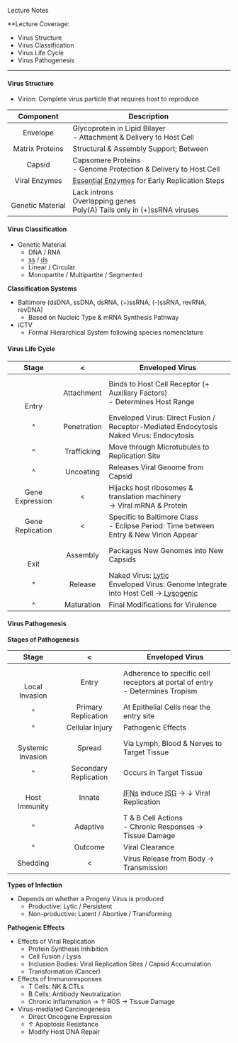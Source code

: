 Lecture Notes

**Lecture Coverage:
- Virus Structure
- Virus Classification
- Virus Life Cycle
- Virus Pathogenesis

---
#### **Virus Structure**
- Virion: Complete virus particle that requires host to reproduce

|      Component       | Description                                                                                                         |
| :------------------: | ------------------------------------------------------------------------------------------------------------------- |
|       Envelope       | Glycoprotein in Lipid Bilayer<br>- Attachment & Delivery to Host Cell                                               |
|   Matrix Proteins    | Structural & Assembly Support; Between                                                                              |
|        Capsid        | Capsomere Proteins<br>- Genome Protection & Delivery to Host Cell                                                   |
|    Viral Enzymes     | <abbr Title="e.g. Reverse Transcriptase, Integrase & Protease">Essential Enzymes</abbr> for Early Replication Steps |
| <br>Genetic Material | Lack introns<br>Overlapping genes<br>Poly(A) Tails only in (+)ssRNA viruses                                         |



#### **Virus Classification**
- Genetic Material
	- DNA / RNA
	- <abbr Title="Single Strand">ss</abbr> / <abbr Title="Double Strand">ds</abbr>
	- Linear / Circular
	- Monopartite / Multipartite / Segmented

**Classification Systems**
- Baltimore (dsDNA, ssDNA, dsRNA, (+)ssRNA, (-)ssRNA, revRNA, revDNA)
	- Based on Nucleic Type & mRNA Synthesis Pathway
- ICTV
	- Formal Hierarchical System following species nomenclature


#### **Virus Life Cycle**

|       Stage       |      <      | Enveloped Virus                                                                                                                                                                        |
| :---------------: | :---------: | -------------------------------------------------------------------------------------------------------------------------------------------------------------------------------------- |
| <br><br><br>Entry | Attachment  | Binds to Host Cell Receptor (+ Auxiliary Factors)<br>- Determines Host Range                                                                                                           |
|         ^         | Penetration | Enveloped Virus: Direct Fusion / Receptor-Mediated Endocytosis<br>Naked Virus: Endocytosis                                                                                             |
|         ^         | Trafficking | Move through Microtubules to Replication Site                                                                                                                                          |
|         ^         |  Uncoating  | Releases Viral Genome from Capsid                                                                                                                                                      |
|  Gene Expression  |      <      | Hijacks host ribosomes & translation machinery<br>→ Viral mRNA & Protein                                                                                                               |
| Gene Replication  |      <      | Specific to Baltimore Class<br>- Eclipse Period: Time between Entry & New Virion Appear                                                                                                |
|   <br><br>Exit    |  Assembly   | Packages New Genomes into New Capsids                                                                                                                                                  |
|         ^         |   Release   | Naked Virus: <abbr Title="Host Cell Lysis">Lytic</abbr><br>Enveloped Virus: Genome Integrate into Host Cell → <abbr Title="Make New Envelope with Host Cell Membrane">Lysogenic</abbr> |
|         ^         | Maturation  | Final Modifications for Virulence                                                                                                                                                      |



#### **Virus Pathogenesis**
**Stages of Pathogenesis**

|         Stage          |           <           | Enveloped Virus                                                                                                         |
| :--------------------: | :-------------------: | ----------------------------------------------------------------------------------------------------------------------- |
| <br><br>Local Invasion |         Entry         | Adherence to specific cell receptors at portal of entry<br>- Determines Tropism                                         |
|           ^            |  Primary Replication  | At Epithelial Cells near the entry site                                                                                 |
|           ^            |    Cellular Injury    | Pathogenic Effects                                                                                                      |
| <br>Systemic Invasion  |        Spread         | Via Lymph, Blood & Nerves to Target Tissue                                                                              |
|           ^            | Secondary Replication | Occurs in Target Tissue                                                                                                 |
|   <br>Host Immunity    |        Innate         | <abbr Title="Interferons">IFNs</abbr> induce <abbr Title="Interferon-Stimulated Genes">ISG</abbr> → ↓ Viral Replication |
|           ^            |       Adaptive        | T & B Cell Actions<br>- Chronic Responses → Tissue Damage                                                               |
|           ^            |        Outcome        | Viral Clearance                                                                                                         |
|        Shedding        |           <           | Virus Release from Body → Transmission                                                                                  |

**Types of Infection**
- Depends on whether a Progeny Virus is produced
	- Productive: Lytic / Persistent
	- Non-productive: Latent / Abortive / Transforming

**Pathogenic Effects**
- Effects of Viral Replication
	- Protein Synthesis Inhibition
	- Cell Fusion / Lysis
	- Inclusion Bodies: Viral Replication Sites / Capsid Accumulation
	- Transformation (Cancer)
- Effects of Immunoresponses
	- T Cells: NK & CTLs
	- B Cells: Antibody Neutralization
	- Chronic Inflammation → ↑ ROS → Tissue Damage
- Virus-mediated Carcinogenesis
	- Direct Oncogene Expression
	- ↑ Apoptosis Resistance
	- Modify Host DNA Repair